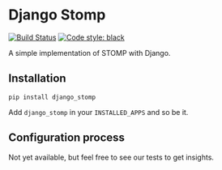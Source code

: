 # Django Stomp

[![Build Status](https://dev.azure.com/juntos-somos-mais-loyalty/python/_apis/build/status/django-stomp?branchName=master)](https://dev.azure.com/juntos-somos-mais-loyalty/python/_build/latest?definitionId=23&branchName=master)
[![Code style: black](https://img.shields.io/badge/code%20style-black-000000.svg)](https://github.com/ambv/black)

A simple implementation of STOMP with Django.

## Installation

`pip install django_stomp`

Add `django_stomp` in your `INSTALLED_APPS` and so be it.

## Configuration process

Not yet available, but feel free to see our tests to get insights.
